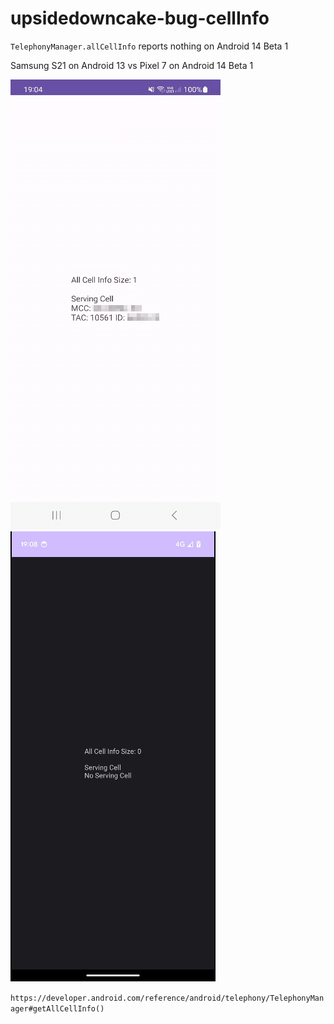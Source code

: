 # upsidedowncake-bug-cellInfo

`TelephonyManager.allCellInfo` reports nothing on Android 14 Beta 1

Samsung S21 on Android 13 vs Pixel 7 on Android 14 Beta 1

![A13](https://github.com/ajchellew/upsidedowncake-bug-cellinfo/blob/main/screenshots/a13.png?raw=true)
![A14](https://github.com/ajchellew/upsidedowncake-bug-cellinfo/blob/main/screenshots/a14.png?raw=true)

`https://developer.android.com/reference/android/telephony/TelephonyManager#getAllCellInfo()`
